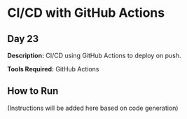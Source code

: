 # CI/CD with GitHub Actions

## Day 23

**Description:** CI/CD using GitHub Actions to deploy on push.

**Tools Required:** GitHub Actions

## How to Run

(Instructions will be added here based on code generation)
